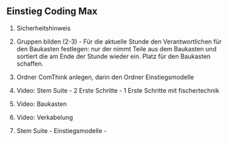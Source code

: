 ## Einstieg Coding Max

1. Sicherheitshinweis

2. Gruppen bilden (2-3) - Für die aktuelle Stunde den Verantwortlichen für den Baukasten festlegen: nur der nimmt Teile
   aus dem Baukasten und sortiert die am Ende der Stunde wieder ein. Platz für den Baukasten schaffen.

3. Ordner ComThink anlegen, darin den Ordner Einstiegsmodelle

4. Video: Stem Suite - 2 Erste Schritte - 1 Erste Schritte mit fischertechnik

5. Video: Baukasten

6. Video: Verkabelung

7. Stem Suite - Einstiegsmodelle - 